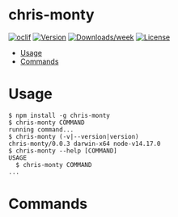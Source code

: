 chris-monty
===========



[![oclif](https://img.shields.io/badge/cli-oclif-brightgreen.svg)](https://oclif.io)
[![Version](https://img.shields.io/npm/v/chris-monty.svg)](https://npmjs.org/package/chris-monty)
[![Downloads/week](https://img.shields.io/npm/dw/chris-monty.svg)](https://npmjs.org/package/chris-monty)
[![License](https://img.shields.io/npm/l/chris-monty.svg)](https://github.com/dankrajnak/chris-monty/blob/master/package.json)

<!-- toc -->
* [Usage](#usage)
* [Commands](#commands)
<!-- tocstop -->
# Usage
<!-- usage -->
```sh-session
$ npm install -g chris-monty
$ chris-monty COMMAND
running command...
$ chris-monty (-v|--version|version)
chris-monty/0.0.3 darwin-x64 node-v14.17.0
$ chris-monty --help [COMMAND]
USAGE
  $ chris-monty COMMAND
...
```
<!-- usagestop -->
# Commands
<!-- commands -->

<!-- commandsstop -->
